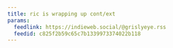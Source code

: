 ```yaml
---
title: ric is wrapping up cont/ext
params:
  feedlink: https://indieweb.social/@grislyeye.rss
  feedid: c825f2b59c65c7b1339973374022b118
---
```


